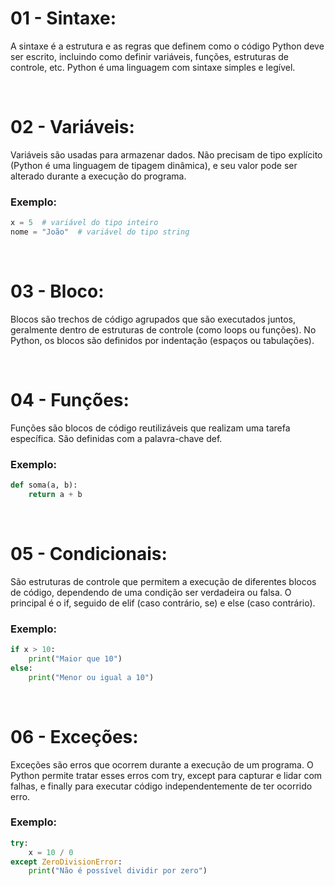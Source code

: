 <div align="flex-start" title="Sintaxe">
    <h1>
        01 - Sintaxe:
    </h1>
    <p>
        A sintaxe é a estrutura e as regras que definem como o código Python deve ser escrito, incluindo como definir variáveis, funções, estruturas de controle, etc. Python é uma linguagem com sintaxe simples e legível.
    </p>
</div>

<br>
<div align="flex-start" title="Variaveis">
    <h1>
        02 - Variáveis:
    </h1>
    <p>
        Variáveis são usadas para armazenar dados. Não precisam de tipo explícito (Python é uma linguagem de tipagem dinâmica), e seu valor pode ser alterado durante a execução do programa.
    </p>
    <h3>
        Exemplo:
    </h3>
</div>

```python
x = 5  # variável do tipo inteiro
nome = "João"  # variável do tipo string
```

<br>
<div align="flex-start" title="Bloco">
    <h1>
        03 - Bloco:
    </h1>
    <p>
        Blocos são trechos de código agrupados que são executados juntos, geralmente dentro de estruturas de controle (como loops ou funções). No Python, os blocos são definidos por indentação (espaços ou tabulações).
    </p>
</div>

<br>
<div align="flex-start" title="Funções">
    <h1>
        04 - Funções:
    </h1>
    <p>
        Funções são blocos de código reutilizáveis que realizam uma tarefa específica. São definidas com a palavra-chave def.
    </p>
    <h3>
        Exemplo:
    </h3>
</div>

```python
def soma(a, b):
    return a + b
```

<br>
<div align="flex-start" title="Condicionais">
    <h1>
        05 - Condicionais:
    </h1>
    <p>
        São estruturas de controle que permitem a execução de diferentes blocos de código, dependendo de uma condição ser verdadeira ou falsa. O principal é o if, seguido de elif (caso contrário, se) e else (caso contrário).
    </p>
    <h3>
        Exemplo:
    </h3>
</div>

```python
if x > 10:
    print("Maior que 10")
else:
    print("Menor ou igual a 10")
```

<br>
<div align="flex-start" title="Exceções">
    <h1>
        06 - Exceções:
    </h1>
    <p>
        Exceções são erros que ocorrem durante a execução de um programa. O Python permite tratar esses erros com try, except para capturar e lidar com falhas, e finally para executar código independentemente de ter ocorrido erro.
    </p>
    <h3>
        Exemplo:
    </h3>
</div>

```python
try:
    x = 10 / 0
except ZeroDivisionError:
    print("Não é possível dividir por zero")
```